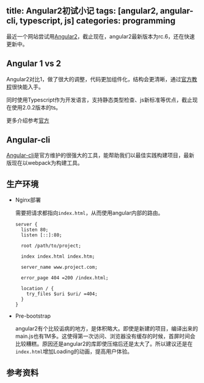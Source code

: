 title: Angular2初试小记
tags: [angular2, angular-cli, typescript, js]
categories: programming
---

最近一个网站尝试用[Angular2](https://angular.io)，截止现在，angular2最新版本为rc.6，还在快速更新中。

## Angular 1 vs 2

Angular2对比1，做了很大的调整，代码更加组件化，结构会更清晰，通过[官方教程](https://angular.io/docs/ts/latest/quickstart.html)很快能入手。

同时使用Typescript作为开发语言，支持静态类型检查、js新标准等优点，截止现在使用2.0.2版本的ts。

更多介绍参考[官方](https://angular.io/features.html)

## Angular-cli

[Angular-cli](https://github.com/angular/angular-cli)是官方维护的很强大的工具，能帮助我们以最佳实践构建项目，最新版现在以webpack为构建工具。

## 生产环境

- Nginx部署

    需要把请求都指向`index.html`，从而使用angular内部的路由。

    ```
    server {
      listen 80;
      listen [::]:80;

      root /path/to/project;

      index index.html index.htm;

      server_name www.project.com;

      error_page 404 =200 /index.html;

      location / {
        try_files $uri $uri/ =404;
      }
    }
    ```

- Pre-bootstrap

    angular2有个比较诟病的地方，是体积略大。即使是新建的项目，编译出来的main.js也有1M多。这使得第一次访问、浏览器没有缓存的时候，首屏时间会比较糟糕。原因还是angular2的库即使压缩后还是太大了。所以建议还是在`index.html`增加Loading的动画，提高用户体验。

## 参考资料
